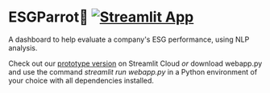 # ESGParrot🦜   [![Streamlit App](https://static.streamlit.io/badges/streamlit_badge_black_white.svg)](https://esgparrot.streamlit.app/)
A dashboard to help evaluate a company's ESG performance, using NLP analysis.

Check out our [prototype version](https://predticker.streamlit.app/) on Streamlit Cloud 
_or_ download webapp.py and use the command _streamlit run webapp.py_ in a Python environment of your choice with all dependencies installed.
